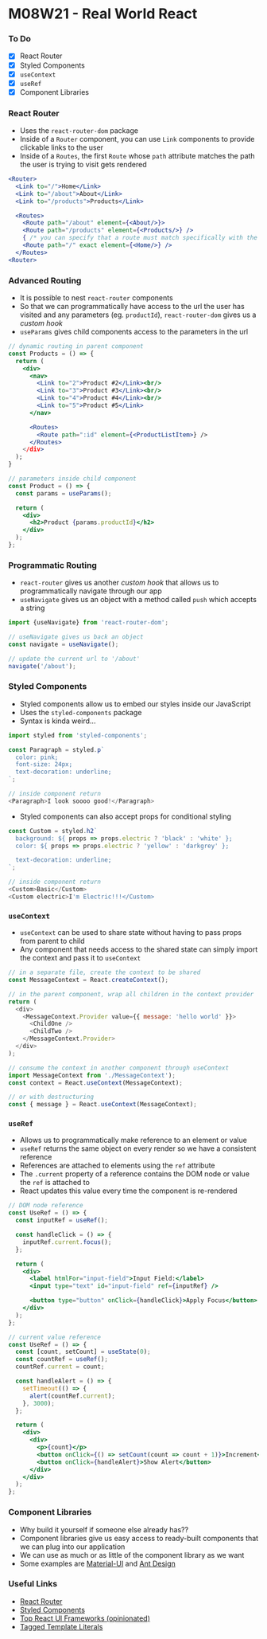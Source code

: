 # M08W21 - Real World React

### To Do
- [x] React Router
- [x] Styled Components
- [x] `useContext`
- [x] `useRef`
- [x] Component Libraries

### React Router
* Uses the `react-router-dom` package
* Inside of a `Router` component, you can use `Link` components to provide clickable links to the user
* Inside of a `Routes`, the first `Route` whose `path` attribute matches the path the user is trying to visit gets rendered

```jsx
<Router>
  <Link to="/">Home</Link>
  <Link to="/about">About</Link>
  <Link to="/products">Products</Link>

  <Routes>
    <Route path="/about" element={<About/>}>
    <Route path="/products" element={<Products/>} />
    { /* you can specify that a route must match specifically with the exact attribute */ }
    <Route path="/" exact element={<Home/>} />
  </Routes>
<Router>
```

### Advanced Routing
* It is possible to nest `react-router` components
* So that we can programmatically have access to the url the user has visited and any parameters (eg. `productId`), `react-router-dom` gives us a _custom hook_
* `useParams` gives child components access to the parameters in the url

```jsx
// dynamic routing in parent component
const Products = () => {
  return (
    <div>
      <nav>
        <Link to="2">Product #2</Link><br/>
        <Link to="3">Product #3</Link><br/>
        <Link to="4">Product #4</Link><br/>
        <Link to="5">Product #5</Link>
      </nav>

      <Routes>
        <Route path=":id" element={<ProductListItem>} />
      </Routes>
    </div>
  );
}
```

```jsx
// parameters inside child component
const Product = () => {
  const params = useParams();

  return (
    <div>
      <h2>Product {params.productId}</h2>
    </div>
  );
};
```

### Programmatic Routing
* `react-router` gives us another _custom hook_ that allows us to programmatically navigate through our app
* `useNavigate` gives us an object with a method called `push` which accepts a string

```js
import {useNavigate} from 'react-router-dom';

// useNavigate gives us back an object
const navigate = useNavigate();

// update the current url to '/about'
navigate('/about');
```

### Styled Components
* Styled components allow us to embed our styles inside our JavaScript
* Uses the `styled-components` package
* Syntax is kinda weird...

```js
import styled from 'styled-components';

const Paragraph = styled.p`
  color: pink;
  font-size: 24px;
  text-decoration: underline;
`;

// inside component return
<Paragraph>I look soooo good!</Paragraph>
```

* Styled components can also accept props for conditional styling

```js
const Custom = styled.h2`
  background: ${ props => props.electric ? 'black' : 'white' };
  color: ${ props => props.electric ? 'yellow' : 'darkgrey' };

  text-decoration: underline;
`;

// inside component return
<Custom>Basic</Custom>
<Custom electric>I'm Electric!!!</Custom>
```

### `useContext`
* `useContext` can be used to share state without having to pass props from parent to child
* Any component that needs access to the shared state can simply import the context and pass it to `useContext`

```js
// in a separate file, create the context to be shared
const MessageContext = React.createContext();

// in the parent component, wrap all children in the context provider
return (
  <div>
    <MessageContext.Provider value={{ message: 'hello world' }}>
      <ChildOne />
      <ChildTwo />
    </MessageContext.Provider>
  </div>
);

// consume the context in another component through useContext
import MessageContext from './MessageContext');
const context = React.useContext(MessageContext);

// or with destructuring
const { message } = React.useContext(MessageContext);
```

### `useRef`
* Allows us to programmatically make reference to an element or value
* `useRef` returns the same object on every render so we have a consistent reference
* References are attached to elements using the `ref` attribute
* The `.current` property of a reference contains the DOM node or value the `ref` is attached to
* React updates this value every time the component is re-rendered

```jsx
// DOM node reference
const UseRef = () => {
  const inputRef = useRef();

  const handleClick = () => {
    inputRef.current.focus();
  };

  return (
    <div>
      <label htmlFor="input-field">Input Field:</label>
      <input type="text" id="input-field" ref={inputRef} />

      <button type="button" onClick={handleClick}>Apply Focus</button>
    </div>
  );
};
```

```jsx
// current value reference
const UseRef = () => {
  const [count, setCount] = useState(0);
  const countRef = useRef();
  countRef.current = count;

  const handleAlert = () => {
    setTimeout(() => {
      alert(countRef.current);
    }, 3000);
  };

  return (
    <div>
      <div>
        <p>{count}</p>
        <button onClick={() => setCount(count => count + 1)}>Increment</button>
        <button onClick={handleAlert}>Show Alert</button>
      </div>
    </div>
  );
};
```

### Component Libraries
* Why build it yourself if someone else already has??
* Component libraries give us easy access to ready-built components that we can plug into our application
* We can use as much or as little of the component library as we want
* Some examples are [Material-UI](https://material-ui.com/) and [Ant Design](https://ant.design/) 

### Useful Links
* [React Router](https://reacttraining.com/react-router/web/guides/quick-start)
* [Styled Components](https://styled-components.com/docs/basics)
* [Top React UI Frameworks (opinionated)](https://www.codeinwp.com/blog/react-ui-component-libraries-frameworks/)
* [Tagged Template Literals](https://codeburst.io/javascript-es6-tagged-template-literals-a45c26e54761)
